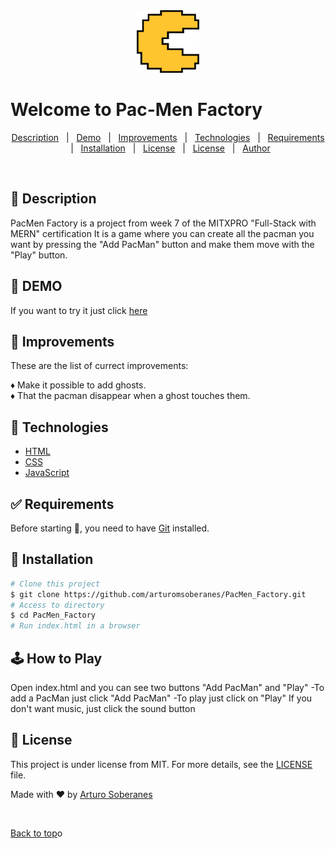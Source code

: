 <div align="center" id="top">
  <img src="./img/pacman.png"  width="100" height="100">   
</div>

# Welcome to Pac-Men Factory

<p align="center">
  <a href="#dart-description">Description</a> &#xa0; | &#xa0; 
  <a href="#dart-demo">Demo</a> &#xa0; | &#xa0;
  <a href="#memo-improvements">Improvements</a> &#xa0; | &#xa0;
  <a href="#art-technologies">Technologies</a> &#xa0; | &#xa0;
  <a href="#white_check_mark-requirements">Requirements</a> &#xa0; | &#xa0;
  <a href="#checkered_flag">Installation</a> &#xa0; | &#xa0;
  <a href="#joystick-how-to-play">License</a> &#xa0; | &#xa0;
  <a href="#briefcase-license">License</a> &#xa0; | &#xa0;
  <a href="https://github.com/arturomsoberanes" target="_blank">Author</a>
</p>

<br>


## :dart: Description ##

PacMen Factory is a project from week 7 of the MITXPRO "Full-Stack with MERN" certification
It is a game where you can create all the pacman you want by pressing the "Add PacMan" button and make them move with the "Play" button.

## :dart: DEMO ##

If you want to try it just click [here](https://arturomsoberanes.github.io/PacMen_Factory)

## :memo: Improvements ##

These are the list of currect improvements:

:diamonds: Make it possible to add ghosts.	
:diamonds: That the pacman disappear when a ghost touches them.

## :art: Technologies ##

- [HTML](https://www.w3schools.com/html/)
- [CSS](https://www.w3schools.com/css/)
- [JavaScript](https://www.w3schools.com/js/)

## :white_check_mark: Requirements ##

Before starting :checkered_flag:, you need to have [Git](https://git-scm.com) installed.

## :checkered_flag: Installation ##

```bash
# Clone this project
$ git clone https://github.com/arturomsoberanes/PacMen_Factory.git
# Access to directory
$ cd PacMen_Factory
# Run index.html in a browser

```

## :joystick:	How to Play ##

Open index.html and you can see two buttons "Add PacMan" and "Play"
-To add a PacMan just click "Add PacMan"
-To play just click on "Play"
If you don't want music, just click the sound button


## :briefcase:	 License ##

This project is under license from MIT. For more details, see the [LICENSE](LICENSE) file.


Made with :heart: by <a href="https://github.com/arturomsoberanes" target="_blank">Arturo Soberanes</a>

&#xa0;

<a href="#top">Back to top</a>o
